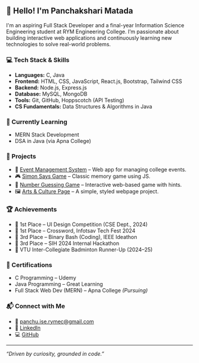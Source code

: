## 👋 Hello! I'm Panchakshari Matada

I'm an aspiring Full Stack Developer and a final-year Information Science Engineering student at RYM Engineering College. I’m passionate about building interactive web applications and continuously learning new technologies to solve real-world problems.

### 💻 Tech Stack & Skills
- **Languages:** C, Java
- **Frontend:** HTML, CSS, JavaScript, React.js, Bootstrap, Tailwind CSS
- **Backend:** Node.js, Express.js
- **Database:** MySQL, MongoDB
- **Tools:** Git, GitHub, Hoppscotch (API Testing)
- **CS Fundamentals:** Data Structures & Algorithms in Java

### 🧠 Currently Learning
- MERN Stack Development
- DSA in Java (via Apna College)

### 🚀 Projects
- 🔗 [Event Management System](https://github.com/Panchakshari-matada/event-management) – Web app for managing college events.
- 🎮 [Simon Says Game](https://panchakshari-matada.github.io/simon-says-game/) – Classic memory game using JS.
- 🎯 [Number Guessing Game](https://panchakshari-matada.github.io/number-guessing-game/) – Interactive web-based game with hints.
- 🖼️ [Arts & Culture Page](https://panchakshari-matada.github.io/arts-and-culture/) – A simple, styled webpage project.

### 🏆 Achievements
- 🥇 1st Place – UI Design Competition (CSE Dept., 2024)
- 🥇 1st Place – Crossword, Infotsav Tech Fest 2024
- 🥉 3rd Place – Binary Bash (Coding), IEEE Ideathon
- 🥉 3rd Place – SIH 2024 Internal Hackathon
- 🏸 VTU Inter-Collegiate Badminton Runner-Up (2024–25)

### 📜 Certifications
- C Programming – Udemy
- Java Programming – Great Learning
- Full Stack Web Dev (MERN) – Apna College *(Pursuing)*

### 📬 Connect with Me
- 📧 panchu.ise.rymec@gmail.com
- 🔗 [LinkedIn](https://www.linkedin.com/in/panchakshari-matada)
- 💻 [GitHub](https://github.com/Panchakshari-matada)

---

*“Driven by curiosity, grounded in code.”*
